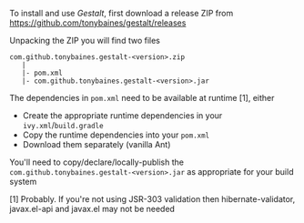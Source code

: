 To install and use *Gestalt*, first download a release ZIP from https://github.com/tonybaines/gestalt/releases

Unpacking the ZIP you will find two files

    com.github.tonybaines.gestalt-<version>.zip
       |
       |- pom.xml
       |- com.github.tonybaines.gestalt-<version>.jar

The dependencies in ```pom.xml``` need to be available at runtime [1], either

* Create the appropriate runtime dependencies in your ```ivy.xml```/```build.gradle```
* Copy the runtime dependencies into your ```pom.xml```
* Download them separately (vanilla Ant)

You'll need to copy/declare/locally-publish the ```com.github.tonybaines.gestalt-<version>.jar``` as appropriate for your
build system

[1] Probably.  If you're not using JSR-303 validation then hibernate-validator, javax.el-api and javax.el
    may not be needed
